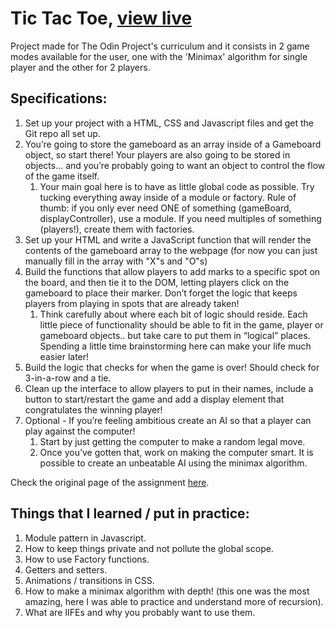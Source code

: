 # Tic Tac Toe, [view live](https://darkwool.github.io/tic-tac-toe/)

Project made for The Odin Project's curriculum and it consists in 2 game modes available for the user, one with the 'Minimax' algorithm for single player and the other for 2 players.

## Specifications:

1. Set up your project with a HTML, CSS and Javascript files and get the Git repo all set up.
2. You’re going to store the gameboard as an array inside of a Gameboard object, so start there! Your players are also going to be stored in objects… and you’re probably going to want an object to control the flow of the game itself.
    1. Your main goal here is to have as little global code as possible. Try tucking everything away inside of a module or factory. Rule of thumb: if you only ever need ONE of something (gameBoard, displayController), use a module. If you need multiples of something (players!), create them with factories.
3. Set up your HTML and write a JavaScript function that will render the contents of the gameboard array to the webpage (for now you can just manually fill in the array with "X"s and "O"s)
4. Build the functions that allow players to add marks to a specific spot on the board, and then tie it to the DOM, letting players click on the gameboard to place their marker. Don’t forget the logic that keeps players from playing in spots that are already taken!
    1. Think carefully about where each bit of logic should reside. Each little piece of functionality should be able to fit in the game, player or gameboard objects.. but take care to put them in “logical” places. Spending a little time brainstorming here can make your life much easier later!
5. Build the logic that checks for when the game is over! Should check for 3-in-a-row and a tie.
6. Clean up the interface to allow players to put in their names, include a button to start/restart the game and add a display element that congratulates the winning player!
7. Optional - If you’re feeling ambitious create an AI so that a player can play against the computer!
    1. Start by just getting the computer to make a random legal move.
    1. Once you’ve gotten that, work on making the computer smart. It is possible to create an unbeatable AI using the minimax algorithm.
    
Check the original page of the assignment [here](https://www.theodinproject.com/paths/full-stack-javascript/courses/javascript/lessons/tic-tac-toe).

## Things that I learned / put in practice:

1. Module pattern in Javascript.
2. How to keep things private and not pollute the global scope.
3. How to use Factory functions.
4. Getters and setters.
5. Animations / transitions in CSS.
6. How to make a minimax algorithm with depth! (this one was the most amazing, here I was able to practice and understand more of recursion). 
7. What are IIFEs and why you probably want to use them.
